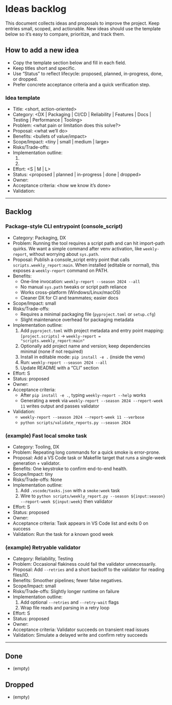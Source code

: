 # Ideas backlog

This document collects ideas and proposals to improve the project. Keep entries small, scoped, and actionable. New ideas should use the template below so it’s easy to compare, prioritize, and track them.

## How to add a new idea
- Copy the template section below and fill in each field.
- Keep titles short and specific.
- Use “Status” to reflect lifecycle: proposed, planned, in-progress, done, or dropped.
- Prefer concrete acceptance criteria and a quick verification step.

### Idea template
- Title: <short, action-oriented>
- Category: <DX | Packaging | CI/CD | Reliability | Features | Docs | Testing | Performance | Tooling>
- Problem: <what pain or limitation does this solve?>
- Proposal: <what we’ll do>
- Benefits: <bullets of value/impact>
- Scope/Impact: <tiny | small | medium | large>
- Risks/Trade-offs: <notable risks or costs>
- Implementation outline:
  1. <step>
  2. <step>
- Effort: <S | M | L>
- Status: <proposed | planned | in-progress | done | dropped>
- Owner: <who>
- Acceptance criteria: <how we know it’s done>
- Validation: <quick test or command to verify>

---

## Backlog

### Package-style CLI entrypoint (console_script)
- Category: Packaging, DX
- Problem: Running the tool requires a script path and can hit import-path quirks. We want a simple command after venv activation, like `weekly-report`, without worrying about `sys.path`.
- Proposal: Publish a console_script entry point that calls `scripts.weekly_report:main`. When installed (editable or normal), this exposes a `weekly-report` command on PATH.
- Benefits:
  - One-line invocation: `weekly-report --season 2024 --all`
  - No manual `sys.path` tweaks or script path reliance
  - Works cross-platform (Windows/Linux/macOS)
  - Cleaner DX for CI and teammates; easier docs
- Scope/Impact: small
- Risks/Trade-offs:
  - Requires a minimal packaging file (`pyproject.toml` or `setup.cfg`)
  - Slight maintenance overhead for packaging metadata
- Implementation outline:
  1. Add `pyproject.toml` with project metadata and entry point mapping:
     `[project.scripts]` → `weekly-report = "scripts.weekly_report:main"`
  2. Optionally add project name and version; keep dependencies minimal (none if not required)
  3. Install in editable mode: `pip install -e .` (inside the venv)
  4. Run: `weekly-report --season 2024 --all`
  5. Update README with a “CLI” section
- Effort: S
- Status: proposed
- Owner: <assign>
- Acceptance criteria:
  - After `pip install -e .`, typing `weekly-report --help` works
  - Generating a week via `weekly-report --season 2024 --report-week 11` writes output and passes validator
- Validation:
  - `weekly-report --season 2024 --report-week 11 --verbose`
  - `python scripts/validate_reports.py --season 2024`

### (example) Fast local smoke task
- Category: Tooling, DX
- Problem: Repeating long commands for a quick smoke is error-prone.
- Proposal: Add a VS Code task or Makefile target that runs a single-week generation + validator.
- Benefits: One keystroke to confirm end-to-end health.
- Scope/Impact: tiny
- Risks/Trade-offs: None
- Implementation outline:
  1. Add `.vscode/tasks.json` with a `smoke:week` task
  2. Wire to `python scripts/weekly_report.py --season ${input:season} --report-week ${input:week}` then validator
- Effort: S
- Status: proposed
- Owner: <assign>
- Acceptance criteria: Task appears in VS Code list and exits 0 on success
- Validation: Run the task for a known good week

### (example) Retryable validator
- Category: Reliability, Testing
- Problem: Occasional flakiness could fail the validator unnecessarily.
- Proposal: Add `--retries` and a short backoff to the validator for reading files/IO.
- Benefits: Smoother pipelines; fewer false negatives.
- Scope/Impact: small
- Risks/Trade-offs: Slightly longer runtime on failure
- Implementation outline:
  1. Add optional `--retries` and `--retry-wait` flags
  2. Wrap file reads and parsing in a retry loop
- Effort: S
- Status: proposed
- Owner: <assign>
- Acceptance criteria: Validator succeeds on transient read issues
- Validation: Simulate a delayed write and confirm retry succeeds

---

## Done
- (empty)

## Dropped
- (empty)
